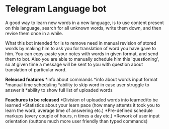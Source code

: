 # Telegram Language bot

A good way to learn new words in a new language, is to use content present on
this language, search for all unknown words, write them down, and then revise them
once in a while. 

What this bot intended for is to remove need in manual revision of stored words
by making him to ask you for translation of word you have gave to him. 
You can copy-paste your notes with words in given format, and send them to bot.
Also you are able to manually schedule him this 'questioning', so at given 
time a message will be sent to you with question about translation of 
particular word.


**Released features**
	*info about commands
	*info about words input format
	*manual time scheduling 
	*ability to skip word in case user struggle to answer it
	*ability to show full list of uploaded words


**Feachures to be released**
	*Division of uploaded words into learned/to be learned
	*Statistics about your learn pace (how many attemts it took you to learn the word,
average time of answering etc.)
	*Pre-defined schedule markups (every couple of hours, n times a day etc.)
	*Rework of user input orientation (buttons much more user friendly than typed commands)

